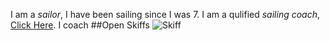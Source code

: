 I am a *sailor*, I have been sailing since I was 7. I am a qulified *sailing coach*, [Click Here](https://www.yachtingnz.org.nz/public-profile/finn-murray). I coach ##Open Skiffs ![Skiff](https://i.ytimg.com/vi/rJVlyt38GbM/maxresdefault.jpg)
